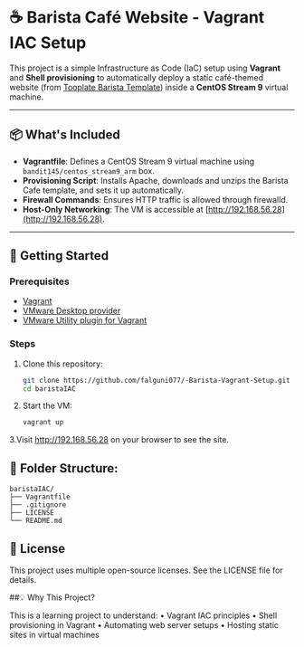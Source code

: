 # ☕ Barista Café Website - Vagrant IAC Setup

This project is a simple Infrastructure as Code (IaC) setup using **Vagrant** and **Shell provisioning** to automatically deploy a static café-themed website (from [Tooplate Barista Template](https://www.tooplate.com/view/2137-barista-cafe)) inside a **CentOS Stream 9** virtual machine.

---

## 📦 What's Included

- **Vagrantfile**: Defines a CentOS Stream 9 virtual machine using `bandit145/centos_stream9_arm` box.
- **Provisioning Script**: Installs Apache, downloads and unzips the Barista Cafe template, and sets it up automatically.
- **Firewall Commands**: Ensures HTTP traffic is allowed through firewalld.
- **Host-Only Networking**: The VM is accessible at [http://192.168.56.28](http://192.168.56.28).

---

## 🚀 Getting Started

### Prerequisites

- [Vagrant](https://www.vagrantup.com/)
- [VMware Desktop provider](https://developer.hashicorp.com/vagrant/docs/providers/vmware/)
- [VMware Utility plugin for Vagrant](https://www.vagrantup.com/docs/providers/vmware/installation)

### Steps

1. Clone this repository:
   ```bash
   git clone https://github.com/falguni077/-Barista-Vagrant-Setup.git
   cd baristaIAC

2.	Start the VM:
    ```bash
    vagrant up
    
3.Visit http://192.168.56.28 on your browser to see the site.

## 📂 Folder Structure:
```
baristaIAC/
├── Vagrantfile
├── .gitignore
├── LICENSE
└── README.md
```

## 📜 License

This project uses multiple open-source licenses. See the LICENSE file for details.

##💡 Why This Project?

This is a learning project to understand:
	•	Vagrant IAC principles
	•	Shell provisioning in Vagrant
	•	Automating web server setups
	•	Hosting static sites in virtual machines


   
